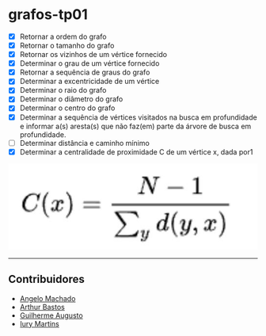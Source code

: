 # grafos-tp01

 * [x] Retornar a ordem do grafo
 * [x] Retornar o tamanho do grafo
 * [x] Retornar os vizinhos de um vértice fornecido
 * [x] Determinar o grau de um vértice fornecido
 * [x] Retornar a sequência de graus do grafo
 * [x] Determinar a excentricidade de um vértice
 * [x] Determinar o raio do grafo
 * [x] Determinar o diâmetro do grafo
 * [x] Determinar o centro do grafo
 * [x] Determinar a sequência de vértices visitados na busca em profundidade e
informar a(s) aresta(s) que não faz(em) parte da árvore de busca em profundidade.
 * [ ] Determinar distância e caminho mínimo
 * [x] Determinar a centralidade de proximidade C de um vértice x, dada por1

<img src=".github/formula.JPG"/>

- - - -
<h2 id="contribuidores">
    Contribuidores
</h2>

- [Angelo Machado](https://github.com/acmachado14)
- [Arthur Bastos](https://github.com/ArthurFBastos)
- [Guilherme Augusto](https://github.com/Guilherme-Schwann)
- [Iury Martins](https://github.com/iurymartins46)


